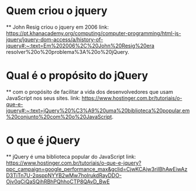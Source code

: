 # Quem criou o jquery
  ** John Resig criou o jquery em 2006
  link: https://pt.khanacademy.org/computing/computer-programming/html-js-jquery/jquery-dom-access/a/history-of-jquery#:~:text=Em%202006%2C%20John%20Resig%20era  resolver%20o%20problema%3A%20o%20jQuery.

# Qual é o propósito do jQuery
   **  com o propósito de facilitar a vida dos desenvolvedores que usam JavaScript nos seus sites.
   link: https://www.hostinger.com.br/tutoriais/o-que-e-jquery#:~:text=jQuery%20%C3%A9%20uma%20biblioteca%20popular,em%20conjunto%20com%20o%20JavaScript.

# O que é jQuery
  ** jQuery é uma biblioteca popular do JavaScript
  link: https://www.hostinger.com.br/tutoriais/o-que-e-jquery?ppc_campaign=google_performance_max&gclid=CjwKCAjw3riIBhAwEiwAzD3TiTn7U-2qsppNYYB2wMw7holrukdRayDDO-Ojv0qCiQaSQihRBhPQhhoCTP8QAvD_BwE